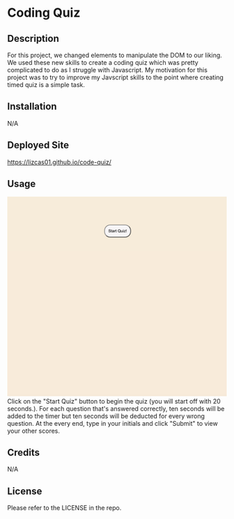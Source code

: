 # Coding Quiz
## Description
For this project, we changed elements to manipulate the DOM to our liking. We used these new skills to create a coding quiz which was pretty complicated to do as I struggle with Javascript. My motivation for this project was to try to improve my Javscript skills to the point where creating timed quiz is a simple task.
## Installation
N/A
## Deployed Site 
https://lizcas01.github.io/code-quiz/
## Usage
![Demopage](assets/images/quiz.jpg)
Click on the "Start Quiz" button to begin the quiz (you will start off with 20 seconds.). For each question that's answered correctly, ten seconds will be added to the timer but ten seconds will be deducted for every wrong question. At the every end, type in your initials and click "Submit" to view your other scores.
## Credits
N/A
## License
Please refer to the LICENSE in the repo.